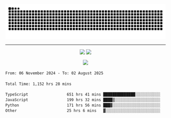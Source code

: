 <div align="center">
  <picture>
      <source
    media="(prefers-color-scheme: dark)"
      srcset="https://raw.githubusercontent.com/platane/snk/output/github-contribution-grid-snake-dark.svg"
      />
    <source
      media="(prefers-color-scheme: light)"
      srcset="https://raw.githubusercontent.com/xct007/xct007/output/github-contribution-grid-snake.svg"
      />
    <img
      alt="Snake"
      src="https://raw.githubusercontent.com/xct007/xct007/output/github-contribution-grid-snake.svg"
      />
  </picture>

</div>

___
<p align="center">
  <img src="https://readme-stats-blush-eta.vercel.app/api/top-langs/?username=xct007&layout=compact" />
  <img src="https://readme-stats-blush-eta.vercel.app/api?username=xct007&show_icons=true&theme=transparent&hide_title=true&include_all_commits=true" />
</p>

<p align="center">
  <img src="https://github-profile-trophy.vercel.app/?username=xct007&no-bg=true&rank=S,SS,SSS,A,AA,AAA,UNKNOWN,SECRET&row=3&title=-Followers,-Stars&margin-w=15&margin-h=15&column=2" />
</p>
<!--START_SECTION:waka-->

```txt
From: 06 November 2024 - To: 02 August 2025

Total Time: 1,152 hrs 28 mins

TypeScript                 651 hrs 41 mins ██████████████░░░░░░░░░░░   55.34 %
JavaScript                 199 hrs 32 mins ████▒░░░░░░░░░░░░░░░░░░░░   16.95 %
Python                     171 hrs 56 mins ███▓░░░░░░░░░░░░░░░░░░░░░   14.60 %
Other                      25 hrs 6 mins   ▓░░░░░░░░░░░░░░░░░░░░░░░░   02.13 %
```

<!--END_SECTION:waka-->
